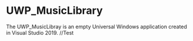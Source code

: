 # UWP_MusicLibrary

The UWP_MusicLibray is an empty Universal Windows application created in Visual Studio 2019. 
//Test
